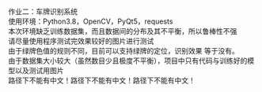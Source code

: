 作业二：车牌识别系统\
使用环境：Python3.8，OpenCV，PyQt5，requests\
本次环境缺乏训练数据集，而且数据间的分布及其不平衡，所以鲁棒性不强\
请尽量使用程序测试完效果较好的图片进行测试\
由于绿牌色值的规则不同，目前可以支持绿牌的定位，识别效果
等于没有。\
由于数据集大小较大（虽然数目少且极度不平衡），项目中只有代码与训练好的模型以及测试用图片\
路径下不能有中文！路径下不能有中文！路径下不能有中文！
